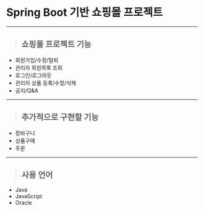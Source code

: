# Spring Boot 기반 쇼핑몰 프로젝트

---

> ## 쇼핑몰 프로젝트 기능

- 회원가입/수정/탈퇴
- 관리자 회원목록 조회
- 로그인/로그아웃
- 관리자 상품 등록/수정/삭제
- 공지/Q&A

---

> ## 추가적으로 구현할 기능

- 장바구니
- 상품구매
- 주문

---

> ## 사용 언어

- Java
- JavaScript
- Oracle
